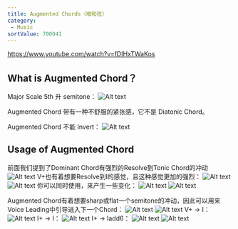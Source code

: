 ```yaml
---
title: Augmented Chords（增和弦）
category:
 - Music
sortValue: 700041
---
```


https://www.youtube.com/watch?v=fDIHxTWaKos

## What is Augmented Chord？

Major Scale 5th 升 semitone：
![Alt text](image.png)

Augmented Chord 带有一种不舒服的紧张感，它不是 Diatonic Chord。

Augmented Chord 不能 Invert：
![Alt text](image-1.png)

## Usage of Augmented Chord
前面我们提到了Dominant Chord有强烈的Resolve到Tonic Chord的冲动
![Alt text](image-2.png)
V+也有着想要Resolve到I的感觉，且这种感觉更加的强烈：
![Alt text](image-3.png)
![Alt text](image-4.png)
你可以同时使用，来产生一些变化：
![Alt text](image-5.png)
![Alt text](image-6.png)

Augmented Chord有着想要sharp或flat一个semitone的冲动，因此可以用来Voice Leading中引导进入下一个Chord：
![Alt text](image-7.png)
![Alt text](image-8.png)
V+ -> I：
![Alt text](image-9.png)
I+ -> I：
![Alt text](image-10.png)
I+ -> Iadd6：
![Alt text](image-11.png)
![Alt text](image-12.png)